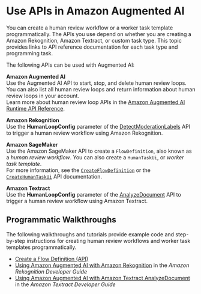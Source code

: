 # Use APIs in Amazon Augmented AI<a name="a2i-api-references"></a>

You can create a human review workflow or a worker task template programmatically\. The APIs you use depend on whether you are creating a Amazon Rekognition, Amazon Textract, or custom task type\. This topic provides links to API reference documentation for each task type and programming task\.

The following APIs can be used with Augmented AI:

**Amazon Augmented AI**  
Use the Augmented AI API to start, stop, and delete human review loops\. You can also list all human review loops and return information about human review loops in your account\.  
Learn more about human review loop APIs in the [Amazon Augmented AI Runtime API Reference](https://docs.aws.amazon.com/augmented-ai/2019-11-07/APIReference/Welcome.html)\.

**Amazon Rekognition**  
Use the **HumanLoopConfig** parameter of the [ DetectModerationLabels](https://docs.aws.amazon.com/rekognition/latest/dg/API_DetectModerationLabels.html) API to trigger a human review workflow using Amazon Rekognition\.

**Amazon SageMaker**  
Use the Amazon SageMaker API to create a `FlowDefinition`, also known as a *human review workflow*\. You can also create a `HumanTaskUi`, or *worker task template*\.  
For more information, see the [ `CreateFlowDefinition`](https://docs.aws.amazon.com/sagemaker/latest/APIReference/API_CreateFlowDefinition.html) or the [ `CreateHumanTaskUi`](https://docs.aws.amazon.com/sagemaker/latest/APIReference/API_CreateHumanTaskUi.html) API documentation\.

**Amazon Textract**  
Use the **HumanLoopConfig** parameter of the [AnalyzeDocument](https://docs.aws.amazon.com/textract/latest/dg/API_AnalyzeDocument.html) API to trigger a human review workflow using Amazon Textract\.

## Programmatic Walkthroughs<a name="amazon-augmented-ai-programmatic-walkthroughs"></a>

The following walkthroughs and tutorials provide example code and step\-by\-step instructions for creating human review workflows and worker task templates programmatically\.
+ [Create a Flow Definition \(API\)](a2i-create-flow-definition.md#a2i-create-human-review-api)
+ [Using Amazon Augmented AI with Amazon Rekognition](https://docs.aws.amazon.com/rekognition/latest/dg/a2i-rekognition.html) in the *Amazon Rekognition Developer Guide*
+ [Using Amazon Augmented AI with Amazon Textract AnalyzeDocument](https://docs.aws.amazon.com/textract/latest/dg/a2i-textract.html) in the *Amazon Textract Developer Guide*